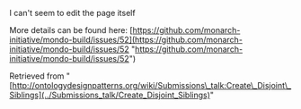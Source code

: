 I can't seem to edit the page itself


More details can be found here: [https://github.com/monarch-initiative/mondo-build/issues/52](https://github.com/monarch-initiative/mondo-build/issues/52 "https://github.com/monarch-initiative/mondo-build/issues/52")





Retrieved from "[http://ontologydesignpatterns.org/wiki/Submissions\_talk:Create\_Disjoint\_Siblings](../Submissions_talk/Create_Disjoint_Siblings)"